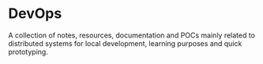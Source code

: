 # DevOps

A collection of notes, resources, documentation and POCs mainly related to distributed systems for local development, learning purposes and quick prototyping.
